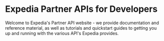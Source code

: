 # Expedia Partner APIs for Developers

Welcome to Expedia's Partner API website - we provide documentation and reference material, as well as tutorials and quickstart guides to getting you up and running with the various API's Expedia provides.
